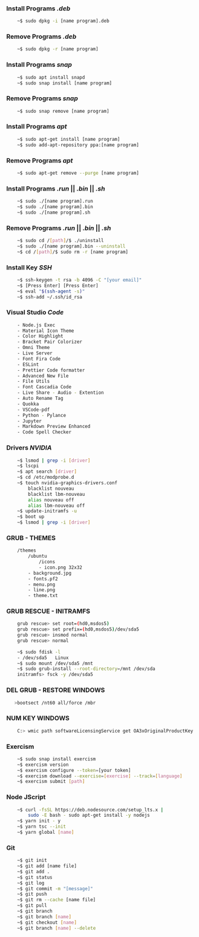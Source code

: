 ### Install Programs _.deb_

```bash
    ~$ sudo dpkg -i [name program].deb
```

### Remove Programs _.deb_

```bash
    ~$ sudo dpkg -r [name program]
```

### Install Programs _snap_

```bash
    ~$ sudo apt install snapd
    ~$ sudo snap install [name program]
```

### Remove Programs _snap_
```bash
    ~$ sudo snap remove [name program]
```

### Install Programs _apt_

```bash
    ~$ sudo apt-get install [name program]
    ~$ sudo add-apt-repository ppa:[name program]
```

### Remove Programs _apt_
```bash
    ~$ sudo apt-get remove --purge [name program]
```

### Install Programs _.run_ || _.bin_ || _.sh_

```bash
    ~$ sudo ./[name program].run
    ~$ sudo ./[name program].bin
    ~$ sudo ./[name program].sh
```

### Remove Programs _.run_ || _.bin_ || _.sh_

```bash
    ~$ sudo cd /[path]/$ ./uninstall
    ~$ sudo ./[name program].bin --uninstall
    ~$ cd /[path]/$ sudo rm -r [name program]
```

### Install Key _SSH_

```bash
    ~$ ssh-keygen -t rsa -b 4096 -C "[your email]"
    ~$ [Press Enter] [Press Enter]
    ~$ eval "$(ssh-agent -s)"
    ~$ ssh-add ~/.ssh/id_rsa
```

### Visual Studio _Code_

```bash
    - Node.js Exec
    - Material Icon Theme
    - Color Highlight
    - Bracket Pair Colorizer
    - Omni Theme
    - Live Server
    - Font Fira Code
    - ESLint
    - Prettier Code formatter
    - Advanced New File
    - File Utils
    - Font Cascadia Code
    - Live Share - Audio - Extention
    - Auto Rename Tag
    - Quokka
    - VSCode-pdf
    - Python - Pylance
    - Jupyter
    - Markdown Preview Enhanced
    - Code Spell Checker
```

### Drivers _NVIDIA_

```bash
    ~$ lsmod | grep -i [driver]
    ~$ lscpi
    ~$ apt search [driver]
    ~$ cd /etc/modprobe.d
    ~$ touch nvidia-graphics-drivers.conf
        blacklist nouveau
        blacklist lbm-nouveau
        alias nouveau off
        alias lbm-nouveau off
    ~$ update-initramfs -u
    ~$ boot up
    ~$ lsmod | grep -i [driver]
```

### GRUB - THEMES

```bash
    /themes
        /ubuntu
            /icons
            - icon.png 32x32
        - background.jpg
        - fonts.pf2
        - menu.png
        - line.png
        - theme.txt
```

### GRUB RESCUE - INITRAMFS

```bash
    grub rescue> set root=(hd0,msdos5)
    grub rescue> set prefix=(hd0,msdos5)/dev/sda5
    grub rescue> insmod normal
    grub rescue> normal
    
    ~$ sudo fdisk -l
    - /dev/sda5   Linux
    ~$ sudo mount /dev/sda5 /mnt
    ~$ sudo grub-install --root-directory=/mnt /dev/sda
    initramfs> fsck -y /dev/sda5
```

### DEL GRUB - RESTORE WINDOWS
```bash
   >bootsect /nt60 all/force /mbr
```

### NUM KEY WINDOWS
```bash
    C:> wmic path softwareLicensingService get OA3xOriginalProductKey
```

### Exercism

```bash
    ~$ sudo snap install exercism
    ~$ exercism version
    ~$ exercism configure --token=[your token]
    ~$ exercism download --exercise=[exercise] --track=[language]
    ~$ exercism submit [path]
```

### Node JScript

```bash
    ~$ curl -fsSL https://deb.nodesource.com/setup_lts.x | 
        sudo -E bash - sudo apt-get install -y nodejs
    ~$ yarn init - y
    ~$ yarn tsc --init
    ~$ yarn global [name]
```

### Git

```bash
    ~$ git init
    ~$ git add [name file]
    ~$ git add .
    ~$ git status
    ~$ git log
    ~$ git commit -m "[message]"
    ~$ git push
    ~$ git rm --cache [name file]
    ~$ git pull
    ~$ git branch
    ~$ git branch [name]
    ~$ git checkout [name]
    ~$ git branch [name] --delete
```